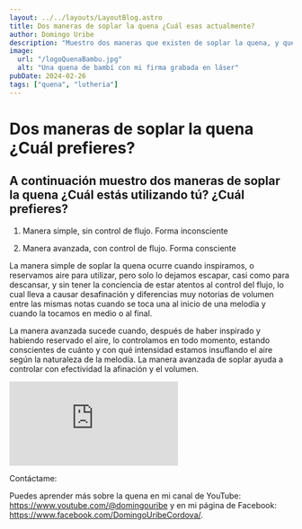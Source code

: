 ```yaml
---
layout: ../../layouts/LayoutBlog.astro
title: Dos maneras de soplar la quena ¿Cuál esas actualmente?
author: Domingo Uribe
description: "Muestro dos maneras que existen de soplar la quena, y que diferencia grandemente a un quenista experimentado de los principiantes"
image:
  url: "/logoQuenaBambu.jpg"
  alt: "Una quena de bambí con mi firma grabada en láser"
pubDate: 2024-02-26
tags: ["quena", "lutheria"]
---
```


# Dos maneras de soplar la quena ¿Cuál prefieres?

## A continuación muestro dos maneras de soplar la quena ¿Cuál estás utilizando tú? ¿Cuál prefieres?

1. Manera simple, sin control de flujo. Forma inconsciente

2. Manera avanzada, con control de flujo. Forma consciente

La manera simple de soplar la quena ocurre cuando inspiramos, o reservamos aire para utilizar, pero solo lo dejamos escapar, casi como para descansar, y sin tener la conciencia de estar atentos al control del flujo, lo cual lleva a causar desafinación y diferencias muy notorias de volumen entre las mismas notas cuando se toca una al inicio de una melodía y cuando la tocamos en medio o al final.

La manera avanzada sucede cuando, después de haber inspirado y habiendo reservado el aire, lo controlamos en todo momento, estando conscientes de cuánto y con qué intensidad estamos insuflando el aire según la naturaleza de la melodía. La manera avanzada de soplar ayuda a controlar con efectividad la afinación y el volumen.

<iframe src="https://www.youtube.com/embed/P8HDYALNiNE?si=fHixieCdE7nkUrMw" title="YouTube video player" frameborder="0" allow="accelerometer; autoplay; clipboard-write; encrypted-media; gyroscope; picture-in-picture; web-share" allowfullscreen></iframe>

Contáctame:

Puedes aprender más sobre la quena en mi canal de YouTube: https://www.youtube.com/@domingouribe y en mi página de Facebook:
https://www.facebook.com/DomingoUribeCordova/.

